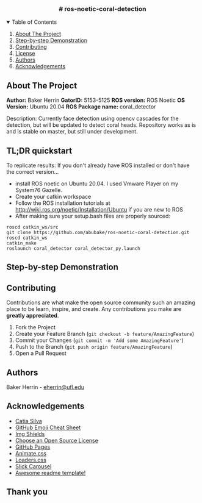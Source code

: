 <!-- PROJECT LOGO -->
<br />

  <h3 align="center"> # ros-noetic-coral-detection</h3>

<!-- TABLE OF CONTENTS -->
<details open="open">
  <summary>Table of Contents</summary>
  <ol>
    <li><a href="#about-the-project">About The Project</a></li>
    <li><a href="#Step-by-step Demonstration">Step-by-step Demonstration</a></li>
    <li><a href="#contributing">Contributing</a></li>
    <li><a href="#license">License</a></li>
    <li><a href="#authors">Authors</a></li>
    <li><a href="#acknowledgements">Acknowledgements</a></li>
  </ol>
</details>



<!-- ABOUT THE PROJECT -->
## About The Project

**Author:** Baker Herrin
**GatorID:** 5153-5125
**ROS version:** ROS Noetic
**OS Version:** Ubuntu 20.04
**ROS Package name:** coral_detector

Description:
Currently face detection using opencv cascades for the detection, but will be updated to detect coral heads.
Repository works as is and is stable on master, but still under development.

<!-- QUICKSTART -->
## TL;DR quickstart
To replicate results:
If you don't already have ROS installed or don't have the correct version...
- install ROS noetic on Ubuntu 20.04. I used Vmware Player on my System76 Gazelle.
- Create your catkin workspace
- Follow the ROS installation tutorials at http://wiki.ros.org/noetic/Installation/Ubuntu if you are new to ROS
- After making sure your setup.bash files are properly sourced:
```
roscd catkin_ws/src
git clone https://github.com/abubake/ros-noetic-coral-detection.git
roscd catkin_ws
catkin_make
roslaunch coral_detector coral_detector_py.launch
```
<!-- Step-by-step Demonstration -->
## Step-by-step Demonstration


<!-- CONTRIBUTING -->
## Contributing

Contributions are what make the open source community such an amazing place to be learn, inspire, and create. Any contributions you make are **greatly appreciated**.

1. Fork the Project
2. Create your Feature Branch (`git checkout -b feature/AmazingFeature`)
3. Commit your Changes (`git commit -m 'Add some AmazingFeature'`)
4. Push to the Branch (`git push origin feature/AmazingFeature`)
5. Open a Pull Request

<!-- Authors -->
## Authors

Baker Herrin - eherrin@ufl.edu

<!-- ACKNOWLEDGEMENTS -->
## Acknowledgements

* [Catia Silva](https://faculty.eng.ufl.edu/catia-silva/)
* [GitHub Emoji Cheat Sheet](https://www.webpagefx.com/tools/emoji-cheat-sheet)
* [Img Shields](https://shields.io)
* [Choose an Open Source License](https://choosealicense.com)
* [GitHub Pages](https://pages.github.com)
* [Animate.css](https://daneden.github.io/animate.css)
* [Loaders.css](https://connoratherton.com/loaders)
* [Slick Carousel](https://kenwheeler.github.io/slick)
* [Awesome readme template!](https://github.com/catiaspsilva/README-template)

## Thank you

<!-- If this is useful: [![Buy me a coffee](https://www.buymeacoffee.com/assets/img/guidelines/download-assets-sm-1.svg)](https://www.buymeacoffee.com/catiaspsilva) -->
